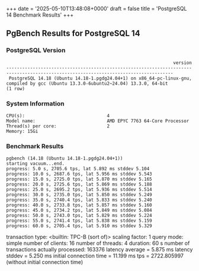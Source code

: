 +++
date = '2025-05-10T13:48:08+0000'
draft = false
title = 'PostgreSQL 14 Benchmark Results'
+++

## PgBench Results for PostgreSQL 14

### PostgreSQL Version
```
                                                               version                                                               
-------------------------------------------------------------------------------------------------------------------------------------
 PostgreSQL 14.18 (Ubuntu 14.18-1.pgdg24.04+1) on x86_64-pc-linux-gnu, compiled by gcc (Ubuntu 13.3.0-6ubuntu2~24.04) 13.3.0, 64-bit
(1 row)
```

### System Information
```
CPU(s):                               4
Model name:                           AMD EPYC 7763 64-Core Processor
Thread(s) per core:                   2
Memory: 15Gi
```

### Benchmark Results
```
pgbench (14.18 (Ubuntu 14.18-1.pgdg24.04+1))
starting vacuum...end.
progress: 5.0 s, 2705.6 tps, lat 5.892 ms stddev 5.104
progress: 10.0 s, 2687.6 tps, lat 5.956 ms stddev 5.543
progress: 15.0 s, 2725.0 tps, lat 5.870 ms stddev 5.165
progress: 20.0 s, 2725.6 tps, lat 5.869 ms stddev 5.188
progress: 25.0 s, 2695.2 tps, lat 5.936 ms stddev 5.514
progress: 30.0 s, 2735.0 tps, lat 5.850 ms stddev 5.249
progress: 35.0 s, 2740.4 tps, lat 5.833 ms stddev 5.240
progress: 40.0 s, 2733.8 tps, lat 5.857 ms stddev 5.160
progress: 45.0 s, 2734.2 tps, lat 5.849 ms stddev 5.084
progress: 50.0 s, 2743.0 tps, lat 5.829 ms stddev 5.224
progress: 55.0 s, 2741.4 tps, lat 5.838 ms stddev 5.159
progress: 60.0 s, 2705.4 tps, lat 5.910 ms stddev 5.329
```
transaction type: <builtin: TPC-B (sort of)>
scaling factor: 1
query mode: simple
number of clients: 16
number of threads: 4
duration: 60 s
number of transactions actually processed: 163376
latency average = 5.875 ms
latency stddev = 5.250 ms
initial connection time = 11.199 ms
tps = 2722.805997 (without initial connection time)
